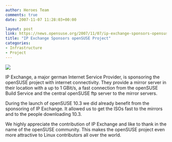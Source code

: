 ```yaml
---
author: Heroes Team
comments: true
date: 2007-11-07 11:28:03+00:00

layout: post
link: https://news.opensuse.org/2007/11/07/ip-exchange-sponsors-opensuse-project/
title: "IP Exchange Sponsors openSUSE Project"
categories:
- Infrastructure
- Project
---
```



[![](http://files.opensuse.org/opensuse/en/d/d8/Ip-exchange.png)](http://en.opensuse.org/Sponsors/IP_Exchange)


IP Exchange, a major german Internet Service Provider, is sponsoring the openSUSE project with internet connectivity.  They provide a mirror server in their location with a up to 1 GBit/s, a fast connection from the openSUSE Build Service and the central openSUSE ftp server to the mirror servers.

During the launch of openSUSE 10.3 we did already benefit from the sponsoring of IP Exchange. It allowed us to get the ISOs fast to the mirrors and to the people downloading 10.3.

We highly appreciate the contribution of IP Exchange and like to thank in the name of the openSUSE community. This makes the openSUSE project even more attractive to Linux contributors all over the world.
		
